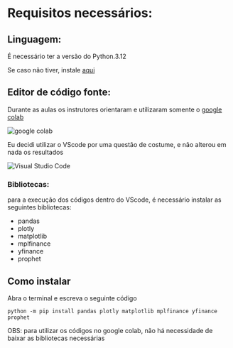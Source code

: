 # Requisitos necessários:

## Linguagem:

É necessário ter a versão do Python.3.12

Se caso não tiver, instale [aqui](https://www.python.org/downloads/)

## Editor de código fonte:

Durante as aulas os instrutores orientaram e utilizaram somente o [google colab](https://colab.research.google.com/?utm_source=scs-index)

![google colab](https://img.shields.io/badge/Colab-F9AB00?style=for-the-badge&logo=googlecolab&color=525252)

Eu decidi utilizar o VScode por uma questão de costume, e não alterou em nada os resultados

![Visual Studio Code](https://img.shields.io/badge/VSCode-0078D4?style=for-the-badge&logo=visual%20studio%20code&logoColor=white)

### Bibliotecas:

para a execução dos códigos dentro do VScode, é necessário instalar as seguintes bibliotecas:

- pandas
- plotly
- matplotlib
- mplfinance
- yfinance
- prophet

## Como instalar

Abra o terminal e escreva o seguinte código

`python -m pip install pandas plotly matplotlib mplfinance yfinance prophet`

OBS: para utilizar os códigos no google colab, não há necessidade de baixar as bibliotecas necessárias
